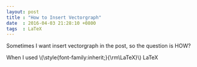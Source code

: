 ```yaml
---
layout: post
title : "How to Insert Vectorgraph"
date  : 2016-04-03 21:28:10 +0800
tags  : LaTeX
---
```

Sometimes I want insert vectorgraph in the post, so the question is HOW?

When I used \\(\style{font-family:inherit;}{\rm\LaTeX}\\) LaTeX 

